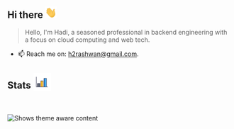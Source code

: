 ## Hi there  <img src="https://raw.githubusercontent.com/hadyrashwan/hadyrashwan/main/media/wave.gif" width="26px" height="26px" />

> Hello, I'm Hadi, a seasoned professional in backend engineering with a focus on cloud computing and web tech.

- 📫 Reach me on: h2rashwan@gmail.com.
## Stats <sub><img src="https://raw.githubusercontent.com/hadyrashwan/hadyrashwan/main/media/graph.gif" width="40px" height="40px" /></sub>



&nbsp;

<picture>
    <source media="(prefers-color-scheme: dark)" srcset="https://github-readme-stats.vercel.app/api/top-langs?username=hadyrashwan&show_icons=true&theme=radical&layout=compact">
    <source media="(prefers-color-scheme: light)" srcset="https://github-readme-stats.vercel.app/api/top-langs?username=hadyrashwan&show_icons=true&theme=default&layout=compact">
    <img alt="Shows theme aware content" src="https://github-readme-stats.vercel.app/api/top-langs?username=hadyrashwan&show_icons=true&theme=radical&layout=compact">
</picture>

&nbsp;<br>
